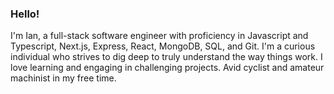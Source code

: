 ### Hello!

I'm Ian, a full-stack software engineer with proficiency in Javascript and Typescript, Next.js, Express, React, MongoDB, SQL, and Git. I'm a curious individual who strives to dig deep to truly understand the way things work. I love learning and engaging in challenging projects. Avid cyclist and amateur machinist in my free time.

<!--
**ian-tang/ian-tang** is a ✨ _special_ ✨ repository because its `README.md` (this file) appears on your GitHub profile.

Here are some ideas to get you started:

- 🔭 I’m currently working on ...
- 🌱 I’m currently learning ...
- 👯 I’m looking to collaborate on ...
- 🤔 I’m looking for help with ...
- 💬 Ask me about ...
- 📫 How to reach me: ...
- 😄 Pronouns: ...
- ⚡ Fun fact: ...
-->
